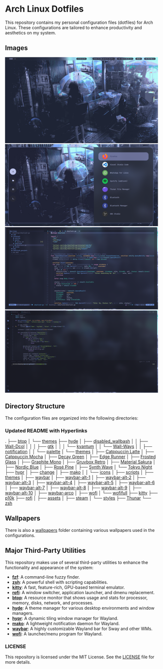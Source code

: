 # Arch Linux Dotfiles

This repository contains my personal configuration files (dotfiles) for Arch Linux. These configurations are tailored to enhance productivity and aesthetics on my system.

## Images

![start](images/start.png)
![rofi](images/rofi.png)
![nvim](images/nvim.png)
![code](images/code.png)

## Directory Structure

The configuration files are organized into the following directories:
### Updated README with Hyperlinks

.
├── [btop](config/btop/)
│   └── [themes](config/btop/themes/)
├── [hyde](config/hyde/)
│   ├── [disabled_wallbash](config/hyde/disabled_wallbash/)
│   │   ├── [Wall-Dcol](config/hyde/disabled_wallbash/Wall-Dcol/)
│   │   │   ├── [gtk](config/hyde/disabled_wallbash/Wall-Dcol/gtk/)
│   │   │   └── [kvantum](config/hyde/disabled_wallbash/Wall-Dcol/kvantum/)
│   │   └── [Wall-Ways](config/hyde/disabled_wallbash/Wall-Ways/)
│   │       ├── [notification](config/hyde/disabled_wallbash/Wall-Ways/notification/)
│   │       └── [palette](config/hyde/disabled_wallbash/Wall-Ways/palette/)
│   └── [themes](config/hyde/themes/)
│       ├── [Catppuccin Latte](config/hyde/themes/Catppuccin%20Latte/)
│       ├── [Catppuccin Mocha](config/hyde/themes/Catppuccin%20Mocha/)
│       ├── [Decay Green](config/hyde/themes/Decay%20Green/)
│       ├── [Edge Runner](config/hyde/themes/Edge%20Runner/)
│       ├── [Frosted Glass](config/hyde/themes/Frosted%20Glass/)
│       ├── [Graphite Mono](config/hyde/themes/Graphite%20Mono/)
│       ├── [Gruvbox Retro](config/hyde/themes/Gruvbox%20Retro/)
│       ├── [Material Sakura](config/hyde/themes/Material%20Sakura/)
│       ├── [Nordic Blue](config/hyde/themes/Nordic%20Blue/)
│       ├── [Rosé Pine](config/hyde/themes/Rosé%20Pine/)
│       ├── [Synth Wave](config/hyde/themes/Synth%20Wave/)
│       └── [Tokyo Night](config/hyde/themes/Tokyo%20Night/)
├── [hypr](config/hypr/)
│   ├── [change](config/hypr/change/)
│   ├── [mako](config/hypr/mako/)
│   │   └── [icons](config/hypr/mako/icons/)
│   ├── [scripts](config/hypr/scripts/)
│   ├── [themes](config/hypr/themes/)
│   ├── [waybar](config/hypr/waybar/)
│   ├── [waybar-alt-1](config/hypr/waybar-alt-1/)
│   ├── [waybar-alt-2](config/hypr/waybar-alt-2/)
│   ├── [waybar-alt-3](config/hypr/waybar-alt-3/)
│   ├── [waybar-alt-4](config/hypr/waybar-alt-4/)
│   ├── [waybar-alt-5](config/hypr/waybar-alt-5/)
│   ├── [waybar-alt-6](config/hypr/waybar-alt-6/)
│   ├── [waybar-alt-7](config/hypr/waybar-alt-7/)
│   ├── [waybar-alt-8](config/hypr/waybar-alt-8/)
│   ├── [waybar-alt-9](config/hypr/waybar-alt-9/)
│   ├── [waybar-alt-10](config/hypr/waybar-alt-10/)
│   ├── [waybar-arco](config/hypr/waybar-arco/)
│   ├── [wofi](config/hypr/wofi/)
│   └── [wofifull](config/hypr/wofifull/)
├── [kitty](config/kitty/)
├── [p10k](config/p10k/)
├── [rofi](config/rofi/)
│   ├── [assets](config/rofi/assets/)
│   ├── [steam](config/rofi/steam/)
│   └── [styles](config/rofi/styles/)
├── [Thunar](config/Thunar/)
└── [zsh](config/zsh/)


## Wallpapers

There is also a [wallpapers](wallpapers/) folder containing various wallpapers used in the configurations.

## Major Third-Party Utilities

This repository makes use of several third-party utilities to enhance the functionality and appearance of the system:

- **[fzf](https://github.com/junegunn/fzf)**: A command-line fuzzy finder.
- **[zsh](https://www.zsh.org/)**: A powerful shell with scripting capabilities.
- **[kitty](https://sw.kovidgoyal.net/kitty/)**: A fast, feature-rich, GPU-based terminal emulator.
- **[rofi](https://github.com/davatorium/rofi)**: A window switcher, application launcher, and dmenu replacement.
- **[btop](https://github.com/aristocratos/btop)**: A resource monitor that shows usage and stats for processor, memory, disks, network, and processes.
- **[hyde](https://github.com/hydex/hyde)**: A theme manager for various desktop environments and window managers.
- **[hypr](https://github.com/hyprwm/Hyprland)**: A dynamic tiling window manager for Wayland.
- **[mako](https://github.com/emersion/mako)**: A lightweight notification daemon for Wayland.
- **[waybar](https://github.com/Alexays/Waybar)**: A highly customizable Wayland bar for Sway and other WMs.
- **[wofi](https://hg.sr.ht/~scoopta/wofi)**: A launcher/menu program for Wayland.

### LICENSE

This repository is licensed under the MIT License. See the [LICENSE](LICENSE) file for more details.